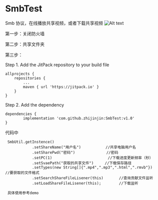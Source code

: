 # SmbTest
Smb  协议，在线播放共享视频，或者下载共享视频
![Alt text](https://github.com/zhijinjin/SmbTest/blob/master/5_20180621155634.gif)

第一步：关闭防火墙

第二步：共享文件夹

第三步：

Step 1. Add the JitPack repository to your build file
	
	allprojects {
		repositories {
			...
			maven { url 'https://jitpack.io' }
		}
	}
	
  Step 2. Add the dependency
  
  	dependencies {
	        implementation 'com.github.zhijinjin:SmbTest:v1.0'
	}



代码中
              
     SmbUtil.getInstence()
                .setShareName("用户名")           //共享电脑用户名
                .setSharePwd("密码")              //密码
                .setPC(1)                         //下载进度更新频率（秒）
                .setSvaePath("获取的共享文件")     //下载保存路径
                .setTypes(new String[]{".mp4",".mp3",".html",".rmvb"})      //要获取的文件格式
                .setSearchShareFileLisener(this)       //查询贡献文件监听
                .setLoadShareFileLisener(this);        //下载监听
     
     具体使用参考demo           
